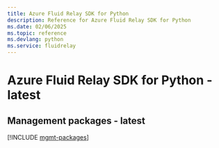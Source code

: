 ```yaml
---
title: Azure Fluid Relay SDK for Python
description: Reference for Azure Fluid Relay SDK for Python
ms.date: 02/06/2025
ms.topic: reference
ms.devlang: python
ms.service: fluidrelay
---
```

# Azure Fluid Relay SDK for Python - latest

## Management packages - latest
[!INCLUDE [mgmt-packages](fluid-relay-mgmt-index.md)]